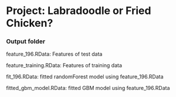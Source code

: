 # Project: Labradoodle or Fried Chicken? 
### Output folder

feature_196.RData: Features of test data

feature_training.RData: Features of training data

fit_196.RData: fitted randomForest model using feature_196.RData

fitted_gbm_model.RData: fitted GBM model using feature_196.RData

